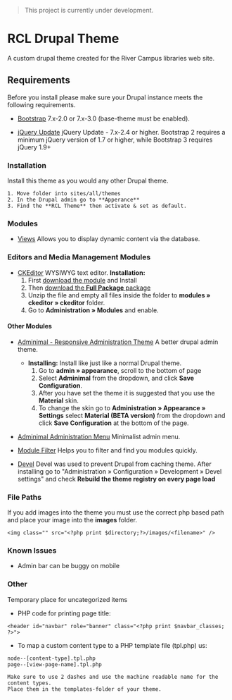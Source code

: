 > This project is currently under development.

# RCL Drupal Theme
A custom drupal theme created for the River Campus libraries web site.

## Requirements
Before you install please make sure your Drupal instance meets the following requirements.

- [Bootstrap](https://drupal.org/project/bootstrap) 7.x-2.0 or 7.x-3.0 (base-theme must be enabled).

- [jQuery Update](https://drupal.org/project/jquery_update) jQuery Update - 7.x-2.4 or higher. Bootstrap 2 requires a minimum jQuery version of 1.7 or higher, while Bootstrap 3 requires jQuery 1.9+

### Installation
Install this theme as you would any other Drupal theme.
```
1. Move folder into sites/all/themes
2. In the Drupal admin go to **Apperance**
3. Find the **RCL Theme** then activate & set as default.
```

### Modules

- [Views](https://www.drupal.org/project/views)
Allows you to display dynamic content via the database.

### Editors and Media Management Modules

- [CKEditor](http://ckeditor.com/download)
WYSIWYG text editor. **Installation:**
  1. First [download the module](https://www.drupal.org/project/ckeditor) and Install
  2. Then [download the **Full Package** package](http://ckeditor.com/download)
  3. Unzip the file and empty all files inside the folder to **modules » ckeditor » ckeditor** folder.
  4. Go to **Administration » Modules** and enable.


#### Other Modules

- [Adminimal - Responsive Administration Theme](https://www.drupal.org/project/adminimal_admin_menu)
A better drupal admin theme.
  - **Installing:** Install like just like a normal Drupal theme.
    1. Go to **admin » appearance**, scroll to the bottom of page
    2. Select **Adminimal** from the dropdown, and click **Save Configuration**.
    3. After you have set the theme it is suggested that you use the **Material** skin.
    4. To change the skin go to **Administration » Appearance » Settings** select **Material (BETA version)** from the dropdown and click **Save Configuration** at the bottom of the page.

- [Adminimal Administration Menu](https://www.drupal.org/project/adminimal_admin_menu)
Minimalist admin menu.

- [Module Filter](https://www.drupal.org/project/module_filter)
Helps you to filter and find you modules quickly.

- [Devel](https://www.drupal.org/project/devel)
Devel was used to prevent Drupal from caching theme. After installing go to "Administration » Configuration » Development » Devel settings" and check **Rebuild the theme registry on every page load**



### File Paths
If you add images into the theme you must use the correct php based path and place your image into the **images** folder.
```
<img class="" src="<?php print $directory;?>/images/<filename>" />
```

### Known Issues
- Admin bar can be buggy on mobile

### Other
Temporary place for uncategorized items

- PHP code for printing page title:
```
<header id="navbar" role="banner" class="<?php print $navbar_classes; ?>">

```

- To map a custom content type to a PHP template file (tpl.php) us:
```
node--[content-type].tpl.php
page--[view-page-name].tpl.php

Make sure to use 2 dashes and use the machine readable name for the content types.
Place them in the templates-folder of your theme.
```
